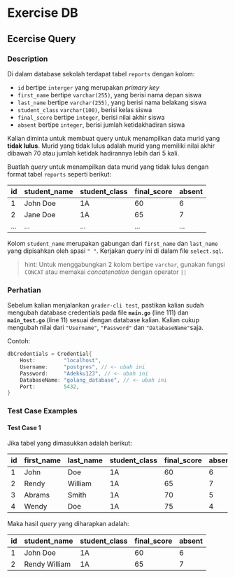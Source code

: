 # Exercise DB

## Ecercise Query

### Description

Di dalam database sekolah terdapat tabel `reports` dengan kolom:

- `id` bertipe `interger` yang merupakan _primary key_
- `first_name` bertipe `varchar(255)`, yang berisi nama depan siswa
- `last_name` bertipe `varchar(255)`, yang berisi nama belakang siswa
- `student_class` `varchar(100)`, berisi kelas siswa
- `final_score` bertipe `integer`, berisi nilai akhir siswa
- `absent` bertipe `integer`, berisi jumlah ketidakhadiran siswa

Kalian diminta untuk membuat query untuk menampilkan data murid yang **tidak lulus**. Murid yang tidak lulus adalah murid yang memiliki nilai akhir dibawah 70 atau jumlah ketidak hadirannya lebih dari 5 kali.

Buatlah _query_ untuk menampilkan data murid yang tidak lulus dengan format tabel `reports` seperti berikut:

| id  | student_name | student_class | final_score | absent |
| --- | ------------ | ------------- | ----------- | ------ |
| 1   | John Doe     | 1A            | 60          | 6      |
| 2   | Jane Doe     | 1A            | 65          | 7      |
| ... | ...          | ...           | ...         | ...    |

Kolom `student_name` merupakan gabungan dari `first_name` dan `last_name` yang dipisahkan oleh spasi `" "`. Kerjakan _query_ ini di dalam file `select.sql`.

> hint: Untuk menggabungkan 2 kolom bertipe `varchar`, gunakan fungsi `CONCAT` atau memakai _concatenation_ dengan operator `||`

### **Perhatian**

Sebelum kalian menjalankan `grader-cli test`, pastikan kalian sudah mengubah database credentials pada file **`main.go`** (line 111) dan **`main_test.go`** (line 11) sesuai dengan database kalian. Kalian cukup mengubah nilai dari `"Username"`, `"Password"` dan `"DatabaseName"`saja.

Contoh:

```go
dbCredentials = Credential{
    Host:         "localhost",
    Username:     "postgres", // <- ubah ini
    Password:     "Adekku123", // <- ubah ini
    DatabaseName: "golang_database", // <- ubah ini
    Port:         5432,
}
```

### Test Case Examples

#### Test Case 1

Jika tabel yang dimasukkan adalah berikut:

| id  | first_name | last_name | student_class | final_score | absent |
| --- | ---------- | --------- | ------------- | ----------- | ------ |
| 1   | John       | Doe       | 1A            | 60          | 6      |
| 2   | Rendy      | William   | 1A            | 65          | 7      |
| 3   | Abrams     | Smith     | 1A            | 70          | 5      |
| 4   | Wendy      | Doe       | 1A            | 75          | 4      |

Maka hasil _query_ yang diharapkan adalah:

| id  | student_name  | student_class | final_score | absent |
| --- | ------------- | ------------- | ----------- | ------ |
| 1   | John Doe      | 1A            | 60          | 6      |
| 2   | Rendy William | 1A            | 65          | 7      |
